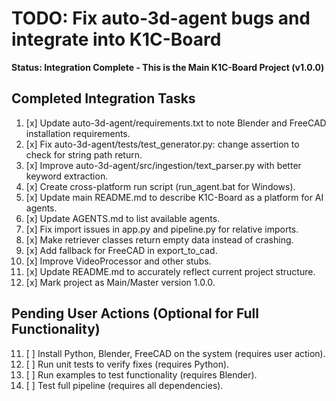 # TODO: Fix auto-3d-agent bugs and integrate into K1C-Board

**Status: Integration Complete - This is the Main K1C-Board Project (v1.0.0)**

## Completed Integration Tasks

1. [x] Update auto-3d-agent/requirements.txt to note Blender and FreeCAD installation requirements.
2. [x] Fix auto-3d-agent/tests/test_generator.py: change assertion to check for string path return.
3. [x] Improve auto-3d-agent/src/ingestion/text_parser.py with better keyword extraction.
4. [x] Create cross-platform run script (run_agent.bat for Windows).
5. [x] Update main README.md to describe K1C-Board as a platform for AI agents.
6. [x] Update AGENTS.md to list available agents.
7. [x] Fix import issues in app.py and pipeline.py for relative imports.
8. [x] Make retriever classes return empty data instead of crashing.
9. [x] Add fallback for FreeCAD in export_to_cad.
10. [x] Improve VideoProcessor and other stubs.
11. [x] Update README.md to accurately reflect current project structure.
12. [x] Mark project as Main/Master version 1.0.0.

## Pending User Actions (Optional for Full Functionality)

11. [ ] Install Python, Blender, FreeCAD on the system (requires user action).
12. [ ] Run unit tests to verify fixes (requires Python).
13. [ ] Run examples to test functionality (requires Blender).
14. [ ] Test full pipeline (requires all dependencies).
